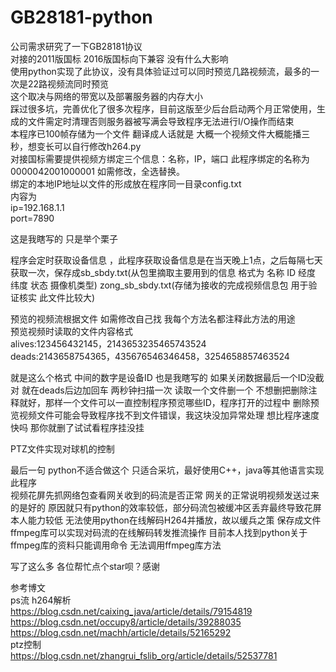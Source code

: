 # GB28181-python
公司需求研究了一下GB28181协议  
对接的2011版国标 2016版国标向下兼容 没有什么大影响  
使用python实现了此协议，没有具体验证过可以同时预览几路视频流，最多的一次是22路视频流同时预览  
这个取决与网络的带宽以及部署服务器的内存大小  
踩过很多坑，完善优化了很多次程序，目前这版至少后台启动两个月正常使用，生成的文件需定时清理否则服务器被写满会导致程序无法进行I/O操作而结束  
本程序已100帧存储为一个文件 翻译成人话就是 大概一个视频文件大概能播三秒，想变长可以自行修改h264.py  
对接国标需要提供视频方绑定三个信息：名称，IP，端口 此程序绑定的名称为 0000042001000001 如需修改，全选替换。  
绑定的本地IP地址以文件的形成放在程序同一目录config.txt  
内容为  
ip=192.168.1.1  
port=7890  

这是我瞎写的  只是举个栗子  
  
程序会定时获取设备信息 ，此程序获取设备信息是在当天晚上1点，之后每隔七天获取一次，保存成sb_sbdy.txt(从包里摘取主要用到的信息 格式为 名称 ID 经度 纬度 状态 摄像机类型) zong_sb_sbdy.txt(存储为接收的完成视频信息包 用于验证核实 此文件比较大)  
  
预览的视频流根据文件 如需修改自己找 我每个方法名都注释此方法的用途  
预览视频时读取的文件内容格式  
alives:123456432145，2143653235465743524  
deads:2143658754365，435676546346458，3254658857463524  

就是这么个格式 中间的数字是设备ID  也是我瞎写的 如果关闭数据最后一个ID没截对 就在deads后边加回车 两秒钟扫描一次 读取一个文件删一个 不想删把删除注释就好，那样一个文件可以一直控制程序预览哪些ID，程序打开的过程中 删除预览视频文件可能会导致程序找不到文件错误，我这块没加异常处理 想比程序速度快吗 那你就删了试试看程序挂没挂  

PTZ文件实现对球机的控制  

  
最后一句 python不适合做这个 只适合采坑，最好使用C++，java等其他语言实现此程序  
视频花屏先抓网络包查看网关收到的码流是否正常 网关的正常说明视频发送过来的是好的 原因就只有python的效率较低，部分码流包被缓冲区丢弃最终导致花屏  
本人能力较低 无法使用python在线解码H264并播放，故以缓兵之策 保存成文件  
ffmpeg库可以实现对码流的在线解码转发推流操作  目前本人找到python关于ffmpeg库的资料只能调用命令 无法调用ffmpeg库方法  


写了这么多 各位帮忙点个star呗？感谢

参考博文  
ps流 h264解析  
https://blog.csdn.net/caixing_java/article/details/79154819  
https://blog.csdn.net/occupy8/article/details/39288035  
https://blog.csdn.net/machh/article/details/52165292  
ptz控制  
https://blog.csdn.net/zhangrui_fslib_org/article/details/52537781  
